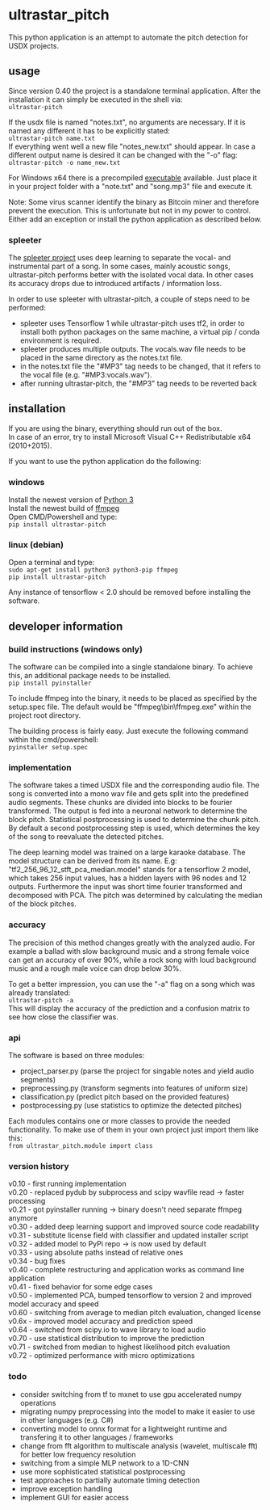 # ultrastar_pitch
This python application is an attempt to automate the pitch detection for USDX projects.  
  
## usage
Since version 0.40 the project is a standalone terminal application. After the installation it can simply be executed in the shell via:  
`ultrastar-pitch`  
  
If the usdx file is named "notes.txt", no arguments are necessary. If it is named any different it has to be explicitly stated:  
`ultrastar-pitch name.txt`  
If everything went well a new file "notes_new.txt" should appear. In case a different output name is desired it can be changed with the "-o" flag:  
`ultrastar-pitch -o name_new.txt`  
  
For Windows x64 there is a precompiled [executable](https://my.pcloud.com/publink/show?code=kZt3wA7ZnxhL5olW9IkS2FX7DchyBp5k4J37) available. Just place it in your project folder with a "note.txt" and "song.mp3" file and execute it.  
  
Note: Some virus scanner identify the binary as Bitcoin miner and therefore prevent the execution. This is unfortunate but not in my power to
control. Either add an exception or install the python application as described below.  
  
### spleeter
The [spleeter project](https://github.com/deezer/spleeter) uses deep learning to separate the vocal- and instrumental part of a song. In some cases, mainly acoustic songs, ultrastar-pitch performs better with the isolated vocal data. In other cases its accuracy drops due to introduced artifacts / information loss.  
  
In order to use spleeter with ultrastar-pitch, a couple of steps need to be performed:  
  
* spleeter uses Tensorflow 1 while ultrastar-pitch uses tf2, in order to  install both python packages on the same machine, a virtual pip / conda environment is required.  
* spleeter produces multiple outputs. The vocals.wav file needs to be placed in the same directory as the notes.txt file.  
* in the notes.txt file the "#MP3" tag needs to be changed, that it refers to the vocal file (e.g. "#MP3:vocals.wav").  
* after running ultrastar-pitch, the "#MP3" tag needs to be reverted back  
  
## installation
If you are using the binary, everything should run out of the box.  
In case of an error, try to install Microsoft Visual C++ Redistributable x64 (2010+2015).  
  
If you want to use the python application do the following:  
### windows
Install the newest version of [Python 3](https://www.python.org/downloads/windows/)  
Install the newest build of [ffmpeg](https://de.wikihow.com/FFmpeg-unter-Windows-installieren)  
Open CMD/Powershell and type:  
`pip install ultrastar-pitch`  
### linux (debian)
Open a terminal and type:  
`sudo apt-get install python3 python3-pip ffmpeg`  
`pip install ultrastar-pitch`  
  
Any instance of tensorflow < 2.0 should be removed before installing the software.
  
## developer information
### build instructions (windows only)
The software can be compiled into a single standalone binary. To achieve this, an additional package needs to be installed.  
`pip install pyinstaller`  
  
To include ffmpeg into the binary, it needs to be placed as specified by the setup.spec file. The default would be "ffmpeg\bin\ffmpeg.exe" within the project root directory.  
  
The building process is fairly easy. Just execute the following command within the cmd/powershell:  
`pyinstaller setup.spec`  
### implementation
The software takes a timed USDX file and the corresponding audio file. The song is converted into a mono wav file and gets split into the predefined audio segments. These chunks are divided into blocks to be fourier transformed. The output is fed into a neuronal network to determine the block pitch. Statistical postprocessing is used to determine the chunk pitch. By default a second postprocessing step is used, which determines the key of the song to reevaluate the detected pitches.  
  
The deep learning model was trained on a large karaoke database.
The model structure can be derived from its name. E.g: "tf2\_256\_96\_12\_stft\_pca\_median.model" stands for a tensorflow 2 model, which takes 256 input values, has a hidden layers with 96 nodes and 12 outputs. Furthermore the input was short time fourier transformed and decomposed with PCA. The pitch was determined by calculating the median of the block pitches.  
  
### accuracy
The precision of this method changes greatly with the analyzed audio. For example a ballad with slow background music and a strong female voice can get an accuracy of over 90%, while a rock song with loud background music and a rough male voice can drop below 30%.  
  
To get a  better impression, you can use the "-a" flag on a song which was already translated:  
`ultrastar-pitch -a`  
This will display the accuracy of the prediction and a confusion matrix to see how close the classifier was.  
  
### api
The software is based on three modules:  
  
* project_parser.py (parse the project for singable notes and yield audio segments)  
* preprocessing.py (transform segments into features of uniform size)  
* classification.py (predict pitch based on the provided features)  
* postprocessing.py (use statistics to optimize the detected pitches)  
  
Each modules contains one or more classes to provide the needed functionality. To make use of them in your own project just import them like this:  
`from ultrastar_pitch.module import class`  
  
### version history
v0.10 - first running implementation  
v0.20 - replaced pydub by subprocess and scipy wavfile read -> faster processing  
v0.21 - got pyinstaller running -> binary doesn't need separate ffmpeg anymore  
v0.30 - added deep learning support and improved source code readability  
v0.31 - substitute license field with classifier and updated installer script  
v0.32 - added model to PyPi repo -> is now used by default  
v0.33 - using absolute paths instead of relative ones  
v0.34 - bug fixes  
v0.40 - complete restructuring and application works as command line application  
v0.41 - fixed behavior for some edge cases  
v0.50 - implemented PCA, bumped tensorflow to version 2 and improved model accuracy and speed  
v0.60 - switching from average to median pitch evaluation, changed license  
v0.6x - improved model accuracy and prediction speed  
v0.64 - switched from scipy.io to wave library to load audio  
v0.70 - use statistical distribution to improve the prediction  
v0.71 - switched from median to highest likelihood pitch evaluation  
v0.72 - optimized performance with micro optimizations  
  
### todo
* consider switching from tf to mxnet to use gpu accelerated numpy operations  
* migrating numpy preprocessing into the model to make it easier to use in other languages (e.g. C#)  
* converting model to onnx format for a lightweight runtime and transfering it to other languages / frameworks  
* change from fft algorithm to multiscale analysis (wavelet, multiscale fft) for better low frequency resolution  
* switching from a simple MLP network to a 1D-CNN  
* use more sophisticated statistical postprocessing  
* test approaches to partially automate timing detection  
* improve exception handling  
* implement GUI for easier access  





